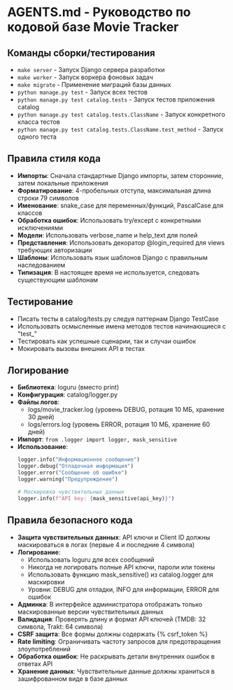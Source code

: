 # AGENTS.md - Руководство по кодовой базе Movie Tracker

## Команды сборки/тестирования
- `make server` - Запуск Django сервера разработки
- `make worker` - Запуск воркера фоновых задач
- `make migrate` - Применение миграций базы данных
- `python manage.py test` - Запуск всех тестов
- `python manage.py test catalog.tests` - Запуск тестов приложения catalog
- `python manage.py test catalog.tests.ClassName` - Запуск конкретного класса тестов
- `python manage.py test catalog.tests.ClassName.test_method` - Запуск одного теста

## Правила стиля кода
- **Импорты**: Сначала стандартные Django импорты, затем сторонние, затем локальные приложения
- **Форматирование**: 4-пробельных отступа, максимальная длина строки 79 символов
- **Именование**: snake_case для переменных/функций, PascalCase для классов
- **Обработка ошибок**: Использовать try/except с конкретными исключениями
- **Модели**: Использовать verbose_name и help_text для полей
- **Представления**: Использовать декоратор @login_required для views требующих авторизации
- **Шаблоны**: Использовать язык шаблонов Django с правильным наследованием
- **Типизация**: В настоящее время не используется, следовать существующим шаблонам

## Тестирование
- Писать тесты в catalog/tests.py следуя паттернам Django TestCase
- Использовать осмысленные имена методов тестов начинающиеся с "test_"
- Тестировать как успешные сценарии, так и случаи ошибок
- Мокировать вызовы внешних API в тестах

## Логирование
- **Библиотека**: loguru (вместо print)
- **Конфигурация**: catalog/logger.py
- **Файлы логов**:
  - logs/movie_tracker.log (уровень DEBUG, ротация 10 МБ, хранение 30 дней)
  - logs/errors.log (уровень ERROR, ротация 10 МБ, хранение 60 дней)
- **Импорт**: `from .logger import logger, mask_sensitive`
- **Использование**:
  ```python
  logger.info("Информационное сообщение")
  logger.debug("Отладочная информация")
  logger.error("Сообщение об ошибке")
  logger.warning("Предупреждение")
  
  # Маскировка чувствительных данных
  logger.info(f"API key: {mask_sensitive(api_key)}")
  ```

## Правила безопасного кода
- **Защита чувствительных данных**: API ключи и Client ID должны маскироваться в логах (первые 4 и последние 4 символа)
- **Логирование**: 
  - Использовать loguru для всех сообщений
  - Никогда не логировать полные API ключи, пароли или токены
  - Использовать функцию mask_sensitive() из catalog.logger для маскировки
  - Уровни: DEBUG для отладки, INFO для информации, ERROR для ошибок
- **Админка**: В интерфейсе администратора отображать только маскированные версии чувствительных данных
- **Валидация**: Проверять длину и формат API ключей (TMDB: 32 символа, Trakt: 64 символа)
- **CSRF защита**: Все формы должны содержать {% csrf_token %}
- **Rate limiting**: Ограничивать частоту запросов для предотвращения злоупотреблений
- **Обработка ошибок**: Не раскрывать детали внутренних ошибок в ответах API
- **Хранение данных**: Чувствительные данные должны храниться в зашифрованном виде в базе данных